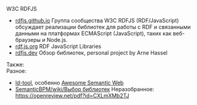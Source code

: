 W3C RDFJS  
- [rdfjs.github.io](https://github.com/rdfjs/rdfjs.github.io) Группа сообщества W3C RDFJS (RDF/JavaScript) обсуждает реализации библиотек для работы с RDF и связанными данными на платформах ECMAScript (JavaScript), таких как веб-браузеры и Node.js. 
- [rdf.js.org](https://rdf.js.org/) RDF JavaScript Libraries
- [rdfjs.dev](https://rdfjs.dev/) Обзор библиотек, personal project by Arne Hassel

Также:  
Разное:  
- [ld-tool](https://github.com/bpmbpm/doc/tree/main/LD#ld-tool), особенно [Awesome Semantic Web](https://github.com/semantalytics/awesome-semantic-web)
- [SemanticBPM/wiki/Выбор библиотек](https://github.com/bpmbpm/SemanticBPM/wiki/%D0%92%D1%8B%D0%B1%D0%BE%D1%80-%D0%B1%D0%B8%D0%B1%D0%BB%D0%B8%D0%BE%D1%82%D0%B5%D0%BA)
Неразобранное:  
https://openreview.net/pdf?id=CXLmXMb2TJ
